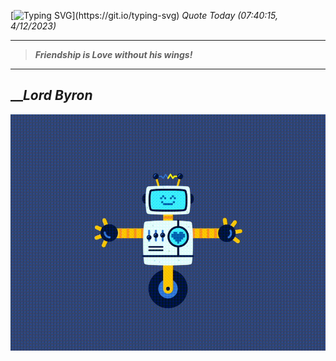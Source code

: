 [![Typing SVG](https://readme-typing-svg.herokuapp.com?font=Press+Start+2P&color=C2F784&size=35&width=900&height=100&lines=Hello+World%2C+I'm+Hung+!)](https://git.io/typing-svg) 
_Quote Today (07:40:15, 4/12/2023)_
___
>**_Friendship is Love without his wings!_**
___

## __**_Lord Byron_**

![RobotDance](src/assets/images/robot-dancing-dribble.gif?style=center)
